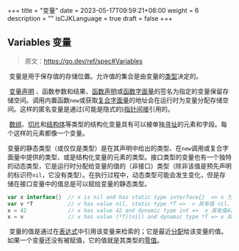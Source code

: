 +++
title = "变量"
date = 2023-05-17T09:59:21+08:00
weight = 6
description = ""
isCJKLanguage = true
draft = false
+++
## Variables 变量

> 原文：[https://go.dev/ref/spec#Variables ](https://go.dev/ref/spec#Variables )

​	变量是用于保存值的存储位置。允许值的集合是由变量的[类型](../Types)决定的。

​	[变量声明](../DeclarationsAndScope#variable-declarations-变量声明) 、函数参数和结果、[函数声明](../DeclarationsAndScope#function-declarations-函数声明)或[函数字面量](../Expressions#function-literals-函数字面量)的签名为指定的变量保留存储空间。调用内置函数`new`或获取[复合字面量](../Expressions#composite-literals-复合字面量)的地址会在运行时为变量分配存储空间。这样的匿名变量是通过(可能是隐式的)[指针间接](../Expressions#address-operators-地址运算符)引用的。

​	[数组](../Types#array-types-数组型)、[切片](../Types#slice-types-切片型)和[结构体](../Types#struct-types-结构体型)等类型的结构化变量具有可以被单独[寻址](../Expressions#address-operators-地址运算符)的元素和字段。每个这样的元素都像一个变量。

​	变量的静态类型（或仅仅是类型）是在其声明中给出的类型、在`new`调用或复合字面量中提供的类型、或是结构化变量的元素的类型。接口类型的变量也有一个独特的动态类型，它是运行时分配给变量的值的（非接口）类型（除非该值是预先声明的标识符`nil`，它没有类型）。在执行过程中，动态类型可能会发生变化，但是存储在接口变量中的值总是可以赋给变量的静态类型。

```go 
var x interface{}  // x is nil and has static type interface{}  => x 为 nil，具有静态类型 interface{}
var v *T           // v has value nil, static type *T =>  v 具有值 nil，静态类型 * T
x = 42             // x has value 42 and dynamic type int =>  x 具有值42，动态类型 int
x = v              // x has value (*T)(nil) and dynamic type *T => x 具有值(* T)(nil)和动态类型 * T
```

​	变量的值是通过在[表达式](../Expressions)中引用该变量来检索的；它是最近[分配](../statements#assignment-statements-赋值语句)给该变量的值。如果一个变量还没有被赋值，它的值就是其类型的[零值](../ProgramInitializationAndExecution#the-zero-value-零值)。